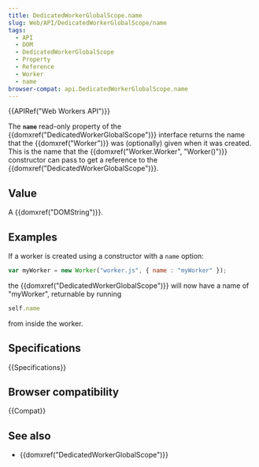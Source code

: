 ```yaml
---
title: DedicatedWorkerGlobalScope.name
slug: Web/API/DedicatedWorkerGlobalScope/name
tags:
  - API
  - DOM
  - DedicatedWorkerGlobalScope
  - Property
  - Reference
  - Worker
  - name
browser-compat: api.DedicatedWorkerGlobalScope.name
---
```

{{APIRef("Web Workers API")}}

The **`name`** read-only property of the
{{domxref("DedicatedWorkerGlobalScope")}} interface returns the name that the
{{domxref("Worker")}} was (optionally) given when it was created. This is the name that
the {{domxref("Worker.Worker", "Worker()")}} constructor can pass to get a reference to
the {{domxref("DedicatedWorkerGlobalScope")}}.

## Value

A {{domxref("DOMString")}}.

## Examples
If a worker is created using a constructor with a `name` option:

```js
var myWorker = new Worker("worker.js", { name : "myWorker" });
```

the {{domxref("DedicatedWorkerGlobalScope")}} will now have a name of "myWorker",
returnable by running

```js
self.name
```

from inside the worker.

## Specifications

{{Specifications}}

## Browser compatibility

{{Compat}}

## See also

- {{domxref("DedicatedWorkerGlobalScope")}}
